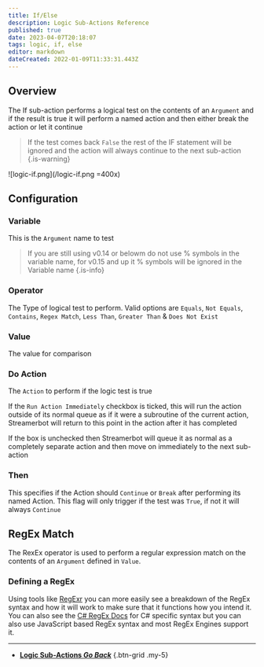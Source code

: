 ```yaml
---
title: If/Else
description: Logic Sub-Actions Reference
published: true
date: 2023-04-07T20:18:07
tags: logic, if, else
editor: markdown
dateCreated: 2022-01-09T11:33:31.443Z
---
```


## Overview
The If sub-action performs a logical test on the contents of an `Argument` and if the result is true it will perform a named action and then either break the action or let it continue

> If the test comes back `False` the rest of the IF statement will be ignored and the action will always continue to the next sub-action 
{.is-warning}

![logic-if.png](/logic-if.png =400x)

## Configuration
### Variable
This is the `Argument` name to test

> If you are still using v0.14 or belowm do not use % symbols in the variable name, for v0.15 and up it % symbols will be ignored in the Variable name
{.is-info}

### Operator
The Type of logical test to perform. Valid options are `Equals`, `Not Equals`, `Contains`, `Regex Match`, `Less Than`, `Greater Than` & `Does Not Exist`

### Value
The value for comparison 

### Do Action
The `Action` to perform if the logic test is true

If the `Run Action Immediately` checkbox is ticked, this will run the action outside of its normal queue as if it were a subroutine of the current action, Streamerbot will return to this point in the action after it has completed

If the box is unchecked then Streamerbot will queue it as normal as a completely separate action and then move on immediately to the next sub-action

### Then
This specifies if the Action should `Continue` or `Break` after performing its named Action. This flag will only trigger if the test was `True`, if not it will always `Continue`


## RegEx Match
The RexEx operator is used to perform a regular expression match on the contents of an `Argument` defined in `Value`.

### Defining a RegEx
Using tools like [RegExr](https://regexr.com) you can more easily see a breakdown of the RegEx syntax and how it will work to make sure that it functions how you intend it. You can also see the [C# RegEx Docs](https://learn.microsoft.com/en-us/dotnet/api/system.text.regularexpressions.regex?view=netframework-4.7.2) for C# specific syntax but you can also use JavaScript based RegEx syntax and most RegEx Engines support it.

---

- [<i class="mdi mdi-chevron-left"></i> **Logic Sub-Actions *Go Back***](/Sub-Actions/Logic)
{.btn-grid .my-5}
